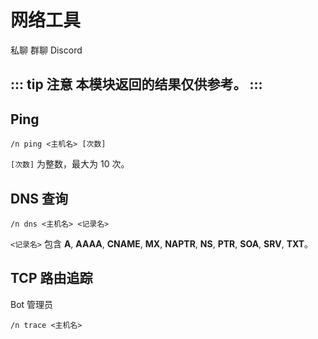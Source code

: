 # 网络工具
<span class="span-friend">私聊</span>
<span class="span-group">群聊</span>
<span class="span-discord">Discord</span>

::: tip 注意
本模块返回的结果仅供参考。
:::
---

## Ping
```
/n ping <主机名> [次数]
```
`[次数]` 为整数，最大为 10 次。

## DNS 查询
```
/n dns <主机名> <记录名>
```
`<记录名>` 包含 **A**, **AAAA**, **CNAME**, **MX**, **NAPTR**, **NS**, **PTR**, **SOA**, **SRV**, **TXT**。

## TCP 路由追踪
<span class="span-bot-admin">Bot 管理员</span>
```
/n trace <主机名>
```
